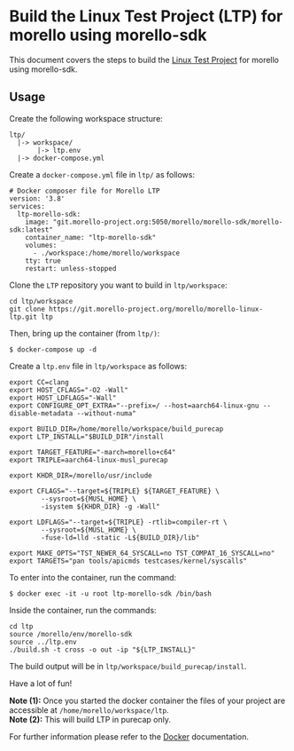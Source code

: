 # Build the Linux Test Project (LTP) for morello using morello-sdk

This document covers the steps to build the [Linux Test Project](https://git.morello-project.org/morello/morello-linux-ltp) for morello using morello-sdk.

## Usage

Create the following workspace structure:

```
ltp/
  |-> workspace/
       |-> ltp.env
  |-> docker-compose.yml
```

Create a `docker-compose.yml` file in `ltp/` as follows:

```
# Docker composer file for Morello LTP
version: '3.8'
services:
  ltp-morello-sdk:
    image: "git.morello-project.org:5050/morello/morello-sdk/morello-sdk:latest"
    container_name: "ltp-morello-sdk"
    volumes:
      - ./workspace:/home/morello/workspace
    tty: true
    restart: unless-stopped
```

Clone the `LTP` repository you want to build in `ltp/workspace`:
```
cd ltp/workspace
git clone https://git.morello-project.org/morello/morello-linux-ltp.git ltp
```

Then, bring up the container (from `ltp/)`:
```
$ docker-compose up -d
```

Create a `ltp.env` file in `ltp/workspace` as follows:

```
export CC=clang
export HOST_CFLAGS="-O2 -Wall"
export HOST_LDFLAGS="-Wall"
export CONFIGURE_OPT_EXTRA="--prefix=/ --host=aarch64-linux-gnu --disable-metadata --without-numa"

export BUILD_DIR=/home/morello/workspace/build_purecap
export LTP_INSTALL="$BUILD_DIR"/install

export TARGET_FEATURE="-march=morello+c64"
export TRIPLE=aarch64-linux-musl_purecap

export KHDR_DIR=/morello/usr/include

export CFLAGS="--target=${TRIPLE} ${TARGET_FEATURE} \
        --sysroot=${MUSL_HOME} \
        -isystem ${KHDR_DIR} -g -Wall"

export LDFLAGS="--target=${TRIPLE} -rtlib=compiler-rt \
        --sysroot=${MUSL_HOME} \
        -fuse-ld=lld -static -L${BUILD_DIR}/lib"

export MAKE_OPTS="TST_NEWER_64_SYSCALL=no TST_COMPAT_16_SYSCALL=no"
export TARGETS="pan tools/apicmds testcases/kernel/syscalls"
```

To enter into the container, run the command:

```
$ docker exec -it -u root ltp-morello-sdk /bin/bash
```

Inside the container, run the commands:
```
cd ltp
source /morello/env/morello-sdk
source ../ltp.env
./build.sh -t cross -o out -ip "${LTP_INSTALL}"
```

The build output will be in `ltp/workspace/build_purecap/install`.

Have a lot of fun!

**Note (1):** Once you started the docker container the files of your project are accessible at `/home/morello/workspace/ltp`.  
**Note (2):** This will build LTP in purecap only.

For further information please refer to the [Docker](https://docs.docker.com/) documentation.
